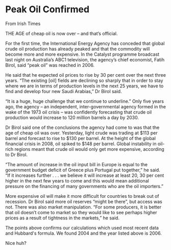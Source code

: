 # Peak Oil Confirmed

From Irish Times

THE AGE of cheap oil is now over – and that’s official.

For the first time, the International Energy Agency has conceded that global crude oil production has already peaked and that the commodity will become more and more expensive. In the Catalyst programme broadcast last night on Australia’s ABC1 television, the agency’s chief economist, Fatih Birol, said “peak oil” was reached in 2006.

He said that he expected oil prices to rise by 30 per cent over the next three years. “The existing [oil] fields are declining so sharply that in order to stay where we are in terms of production levels in the next 25 years, we have to find and develop four new Saudi Arabias,” Dr Birol said.

“It is a huge, huge challenge that we continue to underline.” Only five years ago, the agency – an independent, inter-governmental agency formed in the wake of the 1973 oil crisis – was confidently forecasting that crude oil production would increase to 120 million barrels a day by 2030.

Dr Birol said one of the conclusions the agency had come to was that the age of cheap oil was over. Yesterday, light crude was trading at $113 per barrel and forecast to rise to $130 per barrel. At the height of the global financial crisis in 2008, oil spiked to $148 per barrel. Global instability in oil-rich regions meant that crude oil would only get more expensive, according to Dr Birol.

“The amount of increase in the oil input bill in Europe is equal to the government budget deficit of Greece plus Portugal put together,” he said. “If it increases further . . . we believe it will increase at least 20, 30 per cent higher in the next few years to come and this would mean additional pressure on the financing of many governments who are the oil importers.”

More expensive oil will make it more difficult for countries to break out of recession. Dr Birol said more oil reserves “might be there”, but access was not. There was also market manipulation. “For some producers, it is better that oil doesn’t come to market so they would like to see perhaps higher prices as a result of tightness in the markets,” he said.

The points above confirms our calculations which used most recent data and Hubbard's formula. We found 2004 and the year listed above is 2006.

Nice huh?

